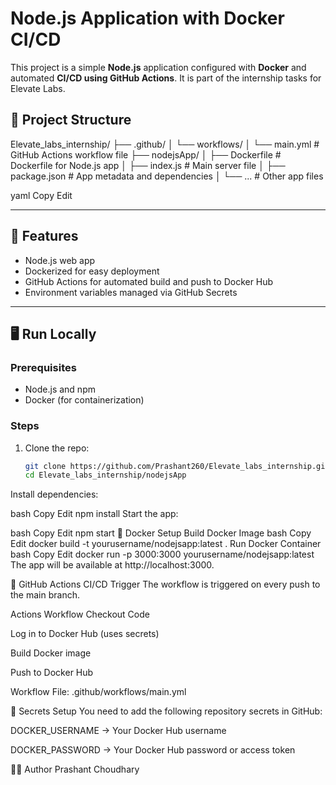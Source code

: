 # Node.js Application with Docker CI/CD

This project is a simple **Node.js** application configured with **Docker** and automated **CI/CD using GitHub Actions**. It is part of the internship tasks for Elevate Labs.

## 📁 Project Structure

Elevate_labs_internship/ ├── .github/ │ └── workflows/ │ └── main.yml # GitHub Actions workflow file ├── nodejsApp/ │ ├── Dockerfile # Dockerfile for Node.js app │ ├── index.js # Main server file │ ├── package.json # App metadata and dependencies │ └── ... # Other app files

yaml
Copy
Edit

---

## 🚀 Features

- Node.js web app
- Dockerized for easy deployment
- GitHub Actions for automated build and push to Docker Hub
- Environment variables managed via GitHub Secrets

---

## 🖥️ Run Locally

### Prerequisites

- Node.js and npm
- Docker (for containerization)

### Steps

1. Clone the repo:
   ```bash
   git clone https://github.com/Prashant260/Elevate_labs_internship.git
   cd Elevate_labs_internship/nodejsApp
Install dependencies:

bash
Copy
Edit
npm install
Start the app:

bash
Copy
Edit
npm start
🐳 Docker Setup
Build Docker Image
bash
Copy
Edit
docker build -t yourusername/nodejsapp:latest .
Run Docker Container
bash
Copy
Edit
docker run -p 3000:3000 yourusername/nodejsapp:latest
The app will be available at http://localhost:3000.

🔁 GitHub Actions CI/CD
Trigger
The workflow is triggered on every push to the main branch.

Actions Workflow
Checkout Code

Log in to Docker Hub (uses secrets)

Build Docker image

Push to Docker Hub

Workflow File: .github/workflows/main.yml

🔐 Secrets Setup
You need to add the following repository secrets in GitHub:

DOCKER_USERNAME → Your Docker Hub username

DOCKER_PASSWORD → Your Docker Hub password or access token

🧑‍💻 Author
Prashant Choudhary
